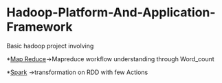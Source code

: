 # Hadoop-Platform-And-Application-Framework
Basic hadoop project involving 

*[Map Reduce](https://github.com/eclipse707/Github_all_Projects_Hadoop_web_Dev_Python/tree/master/Hadoop_Projects/map-reduce)->Mapreduce workflow understanding through Word_count  

*[Spark](https://github.com/eclipse707/Hadoop-Platform-And-Application-Framework/tree/master/spark) ->transformation on RDD with few Actions 
